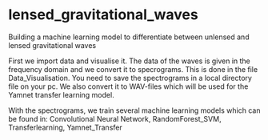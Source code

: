 # lensed_gravitational_waves
Building a machine learning model to differentiate between unlensed and lensed gravitational waves

First we import data and visualise it. The data of the waves is given in the frequency domain and we convert it to specrograms. This is done in the file Data_Visualisation. You need to save the spectrograms in a local directory file on your pc. We also convert it to WAV-files which will be used for the Yamnet transfer learning model.

With the spectrograms, we train several machine learning models which can be found in:
Convolutional Neural Network, RandomForest_SVM, Transferlearning, Yamnet_Transfer
